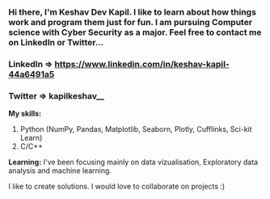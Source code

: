 ### Hi there, I'm Keshav Dev Kapil. I like to learn about how things work and program them just for fun. I am pursuing Computer science with Cyber Security as a major. Feel free to contact me on LinkedIn or Twitter...

### LinkedIn => https://www.linkedin.com/in/keshav-kapil-44a6491a5
### Twitter => kapilkeshav__

**My skills:**
1. Python (NumPy, Pandas, Matplotlib, Seaborn, Plotly, Cufflinks, Sci-kit Learn)
2. C/C++

**Learning:**
I've been focusing mainly on data vizualisation, Exploratory data analysis and machine learning.

I like to create solutions. I would love to collaborate on projects :)

